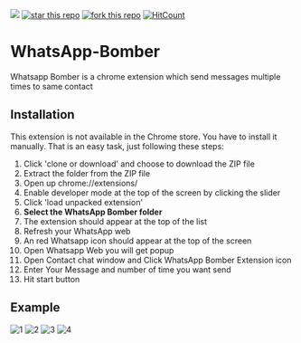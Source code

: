 ![](https://img.shields.io/badge/Chrome%20Extension-WhatsApp%20Bomber-orange)
[![star this repo](http://githubbadges.com/star.svg?user=rizwansoaib&repo=WhatsApp-Bomber)](https://github.com/rizwansoaib/WhatsApp-Bomber)
[![fork this repo](http://githubbadges.com/fork.svg?user=rizwansoaib&repo=WhatsApp-Bomber)](http://github.com/rizwansoaib/WhatsApp-Bomber/fork)
[![HitCount](http://hits.dwyl.io/rizwansoaib/WhatsApp-Bomber.svg)](http://hits.dwyl.io/rizwansoaib/WhatsApp-Bomber)



# WhatsApp-Bomber
Whatsapp Bomber is a chrome extension which send messages multiple times to same contact


## Installation
This extension is not available in the Chrome store. You have to install it manually. That is an easy task, just following these steps:

1. Click 'clone or download' and choose to download the ZIP file	
2. Extract the folder from the ZIP file	
3. Open up chrome://extensions/	
4. Enable developer mode at the top of the screen by clicking the slider	
5. Click 'load unpacked extension'	
6. **Select the WhatsApp Bomber folder**
7. The extension should appear at the top of the list
8. Refresh your WhatsApp web
9. An red Whatsapp icon should appear at the top of the screen
10. Open Whatsapp Web you will get popup 
11. Open Contact chat window and Click WhatsApp Bomber Extension icon 
12. Enter Your Message and number of time you want send 
13. Hit start button 

## Example

![1](https://user-images.githubusercontent.com/29729380/72686602-736f0480-3b1c-11ea-96ec-4cd80db867fe.png)
![2](https://user-images.githubusercontent.com/29729380/72686603-736f0480-3b1c-11ea-8158-0d2a33b44de7.png)
![3](https://user-images.githubusercontent.com/29729380/72686604-74079b00-3b1c-11ea-98d1-53a822599b8c.png)
![4](https://user-images.githubusercontent.com/29729380/72686605-74a03180-3b1c-11ea-9dfe-98d738d88b64.png)


